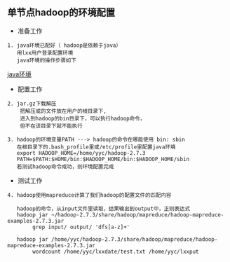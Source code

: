 ## 单节点hadoop的环境配置

* 准备工作

```
1. java环境已配好（ hadoop是依赖于java）
   用lxx用户登录配置环境
   java环境的操作步骤如下
```
[java环境](https://lixiaoxiaolove.github.io/Lixiaoxiao/boke/shell/case3)

* 配置工作

```
2. jar.gz下载解压
	把解压或的文件放在用户的根目录下,
	进入到hadoop的bin目录下，可以执行hadoop命令，
	但不在该目录下就不能执行
	
3. hadoop的环境变量PATH ---> hadoop的命令在哪能使用 bin: sbin
   在根目录下的.bash_profile里或/etc/profile里配置java环境
   export HADOOP_HOME=/home/yyc/hadoop-2.7.3
   PATH=$PATH:$HOME/bin:$HADOOP_HOME/bin:$HADOOP_HOME/sbin
   若测试hadoop命令成功，则环境配置完成
```

* 测试工作

```   
4. hadoop使用mapreduce计算了我们hadoop的配置文件的匹配内容

   hadoop的命令，从input文件里读取，结果输出到output中，正则表达式
   hadoop jar ~/hadoop-2.7.3/share/hadoop/mapreduce/hadoop-mapreduce-examples-2.7.3.jar 
		grep input/ output/ 'dfs[a-z]+'
   
   hadoop jar /home/yyc/hadoop-2.7.3/share/hadoop/mapreduce/hadoop-mapreduce-examples-2.7.3.jar 
		wordcount /home/yyc/lxxdate/test.txt /home/yyc/lxxput

```